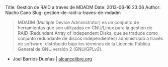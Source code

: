 Title: Gestión de RAID a través de MDADM
Date: 2013-06-16 23:06
Author: Nacho Cano
Slug: gestion-de-raid-a-traves-de-mdadm

> MDADM (Multiple Device Administrator) es un conjunto de herramientas
> que son utilizadas en GNU/Linux para la gestión de RAID (Redundant
> Array of Independent Disks, que se traduce como conjunto redundante de
> discos independientes) administrado a través de software, distribuido
> bajo los términos de la Licencia Pública General de GNU versión 2
> (GNU/GPLv2).

- Joel Barrios Dueñas | [alcancelibre.org][]

  [alcancelibre.org]: http://www.alcancelibre.org/staticpages/index.php/como-mdadm
    "Gestión de RAID a través de MDADM"
